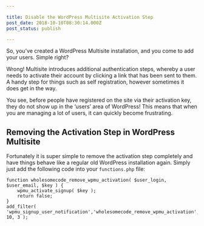 ```yaml
---

title: Disable the WordPress Multisite Activation Step
post_date: 2018-10-10T08:30:14.000Z
post_status: publish

---
```


So, you’ve created a WordPress Multisite installation, and you come to add your users. Simple right? 

Wrong! Multisite introduces additional authentication steps, whereby a user needs to activate their account by clicking a link that has been sent to them. A handy step for things such as self registration, however sometimes it does get in the way.

You see, before people have registered on the site via their activation key, they do not show up in the ‘users’ area of WordPress! This means that when you are managing a lot of users, it can quickly become frustrating. 

Removing the Activation Step in WordPress Multisite
---------------------------------------------------

Fortunately it is super simple to remove the activation step completely and have things behave like a regular old WordPress installation again. Simply just add the following code into your `functions.php` file:

```
function wholesomecode_remove_wpmu_activation( $user_login, $user_email, $key ) {
    wpmu_activate_signup( $key );
    return false;
}
add_filter( 'wpmu_signup_user_notification','wholesomecode_remove_wpmu_activation', 10, 3 );
```
